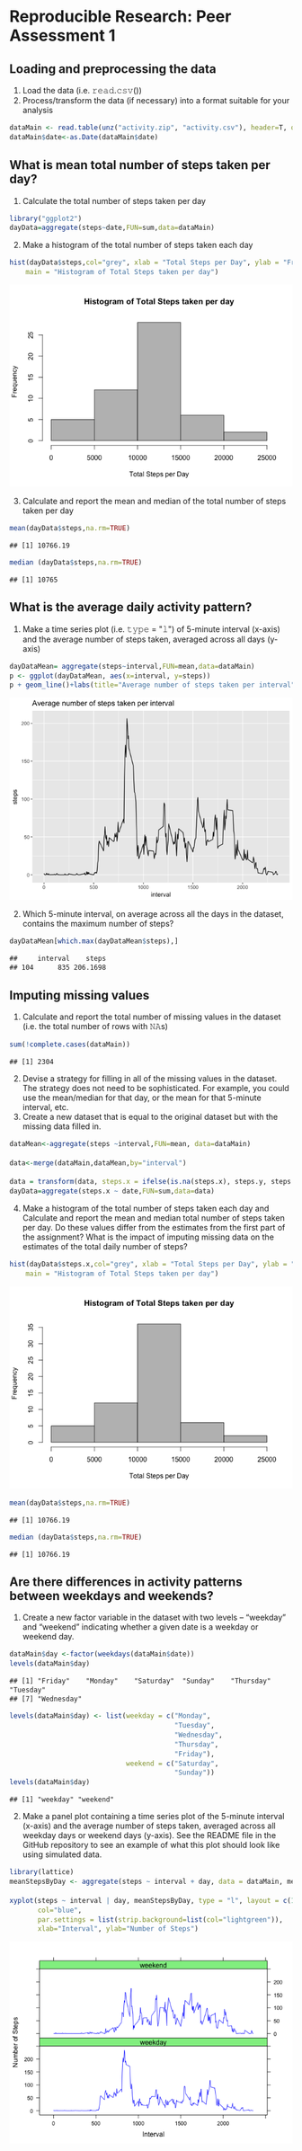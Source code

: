 # Reproducible Research: Peer Assessment 1


## Loading and preprocessing the data

1. Load the data (i.e. 𝚛𝚎𝚊𝚍.𝚌𝚜𝚟())
2. Process/transform the data (if necessary) into a format suitable for your analysis

```r
dataMain <- read.table(unz("activity.zip", "activity.csv"), header=T, quote="\"", sep=",")
dataMain$date<-as.Date(dataMain$date)
```

## What is mean total number of steps taken per day?

1. Calculate the total number of steps taken per day


```r
library("ggplot2")
dayData=aggregate(steps~date,FUN=sum,data=dataMain)
```
2. Make a histogram of the total number of steps taken each day


```r
hist(dayData$steps,col="grey", xlab = "Total Steps per Day", ylab = "Frequency", 
    main = "Histogram of Total Steps taken per day")
```

![](PA1_template_files/figure-html/unnamed-chunk-3-1.png)<!-- -->

3. Calculate and report the mean and median of the total number of steps taken per day

```r
mean(dayData$steps,na.rm=TRUE)
```

```
## [1] 10766.19
```

```r
median (dayData$steps,na.rm=TRUE)
```

```
## [1] 10765
```

## What is the average daily activity pattern?

1. Make a time series plot (i.e. 𝚝𝚢𝚙𝚎 = "𝚕") of  5-minute interval (x-axis) and the average number of   steps taken, averaged across all days (y-axis)


```r
dayDataMean= aggregate(steps~interval,FUN=mean,data=dataMain)
p <- ggplot(dayDataMean, aes(x=interval, y=steps))
p + geom_line()+labs(title="Average number of steps taken per interval")+labs(x="interval",y="steps")
```

![](PA1_template_files/figure-html/unnamed-chunk-5-1.png)<!-- -->

2. Which 5-minute interval, on average across all the days in the dataset, contains the maximum number of steps?

```r
dayDataMean[which.max(dayDataMean$steps),]
```

```
##     interval    steps
## 104      835 206.1698
```

## Imputing missing values
1. Calculate and report the total number of missing values in the dataset (i.e. the total number of rows with 𝙽𝙰s)

```r
sum(!complete.cases(dataMain))
```

```
## [1] 2304
```
2. Devise a strategy for filling in all of the missing values in the dataset. The strategy does not need to be sophisticated. For example, you could use the mean/median for that day, or the mean for that 5-minute interval, etc.
3. Create a new dataset that is equal to the original dataset but with the missing data filled in.

```r
dataMean<-aggregate(steps ~interval,FUN=mean, data=dataMain)

data<-merge(dataMain,dataMean,by="interval")

data = transform(data, steps.x = ifelse(is.na(steps.x), steps.y, steps.x))
dayData=aggregate(steps.x ~ date,FUN=sum,data=data)
```
4. Make a histogram of the total number of steps taken each day and Calculate and report the mean and median total number of steps taken per day. Do these values differ from the estimates from the first part of the assignment? What is the impact of imputing missing data on the estimates of the total daily number of steps?

```r
hist(dayData$steps.x,col="grey", xlab = "Total Steps per Day", ylab = "Frequency", 
    main = "Histogram of Total Steps taken per day")
```

![](PA1_template_files/figure-html/unnamed-chunk-9-1.png)<!-- -->

```r
mean(dayData$steps,na.rm=TRUE)
```

```
## [1] 10766.19
```

```r
median (dayData$steps,na.rm=TRUE)
```

```
## [1] 10766.19
```




## Are there differences in activity patterns between weekdays and weekends?
1. Create a new factor variable in the dataset with two levels – “weekday” and “weekend” indicating whether a given date is a weekday or weekend day.

```r
dataMain$day <-factor(weekdays(dataMain$date))
levels(dataMain$day)
```

```
## [1] "Friday"    "Monday"    "Saturday"  "Sunday"    "Thursday"  "Tuesday"  
## [7] "Wednesday"
```

```r
levels(dataMain$day) <- list(weekday = c("Monday", 
                                         "Tuesday",
                                         "Wednesday", 
                                         "Thursday", 
                                         "Friday"),
                             weekend = c("Saturday", 
                                         "Sunday"))
levels(dataMain$day)
```

```
## [1] "weekday" "weekend"
```
2. Make a panel plot containing a time series plot  of the 5-minute interval (x-axis) and the average number of steps taken, averaged across all weekday days or weekend days (y-axis). See the README file in the GitHub repository to see an example of what this plot should look like using simulated data.

```r
library(lattice)
meanStepsByDay <- aggregate(steps ~ interval + day, data = dataMain, mean)

xyplot(steps ~ interval | day, meanStepsByDay, type = "l", layout = c(1, 2), 
       col="blue",
       par.settings = list(strip.background=list(col="lightgreen")),
       xlab="Interval", ylab="Number of Steps")
```

![](PA1_template_files/figure-html/unnamed-chunk-11-1.png)<!-- -->
